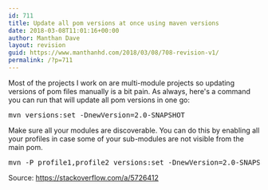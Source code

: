```yaml
---
id: 711
title: Update all pom versions at once using maven versions
date: 2018-03-08T11:01:16+00:00
author: Manthan Dave
layout: revision
guid: https://www.manthanhd.com/2018/03/08/708-revision-v1/
permalink: /?p=711
---
```

Most of the projects I work on are multi-module projects so updating versions of pom files manually is a bit pain. As always, here's a command you can run that will update all pom versions in one go:
<pre class="lang:sh decode:true ">mvn versions:set -DnewVersion=2.0-SNAPSHOT</pre>
Make sure all your modules are discoverable. You can do this by enabling all your profiles in case some of your sub-modules are not visible from the main pom.
<pre class="lang:sh decode:true">mvn -P profile1,profile2 versions:set -DnewVersion=2.0-SNAPSHOT</pre>
Source: <a href="https://stackoverflow.com/a/5726412">https://stackoverflow.com/a/5726412</a>